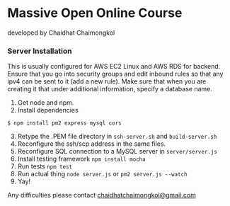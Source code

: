 # Massive Open Online Course
developed by Chaidhat Chaimongkol

### Server Installation
This is usually configured for AWS EC2 Linux and AWS RDS for backend.
Ensure that you go into security groups and edit inbound rules so that any ipv4 can be sent to it (add a new rule). Make sure that when you are creating it that under additional information, specify a database name.
1. Get node and npm.
2. Install dependencies
```
$ npm install pm2 express mysql cors
```
3. Retype the .PEM file directory in `ssh-server.sh` and `build-server.sh`
4. Reconfigure the ssh/scp address in the same files.
5. Reconfigure SQL connection to a MySQL server in `server/server.js`
6. Install testing framework `npm install mocha`
7. Run tests `npm test`
8. Run actual thing `node server.js` or `pm2 server.js --watch`
9. Yay!

Any difficulties please contact chaidhatchaimongkol@gmail.com